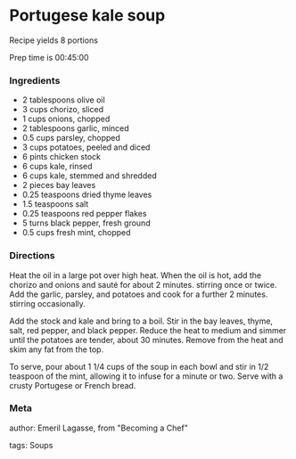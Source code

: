 # Portugese kale soup

Recipe yields 8 portions 

Prep time is 00:45:00 

### Ingredients
 * 2 tablespoons olive oil
 * 3 cups chorizo, sliced
 * 1 cups onions, chopped
 * 2 tablespoons garlic, minced
 * 0.5 cups parsley, chopped
 * 3 cups potatoes, peeled and diced
 * 6 pints chicken stock
 * 6 cups kale, rinsed
 * 6 cups kale, stemmed and shredded
 * 2 pieces bay leaves
 * 0.25 teaspoons dried thyme leaves
 * 1.5 teaspoons salt
 * 0.25 teaspoons red pepper flakes
 * 5 turns black pepper, fresh ground
 * 0.5 cups fresh mint, chopped

### Directions

Heat the oil in a large pot over high heat.  When the oil is hot, add the chorizo and onions and sauté for about 2 minutes. stirring once or twice.  Add the garlic, parsley, and potatoes and cook for a further 2 minutes. stirring occasionally.

Add the stock and kale and bring to a boil.  Stir in the bay leaves, thyme, salt, red pepper, and black pepper.  Reduce the heat to medium and simmer until the potatoes are tender, about 30 minutes.  Remove from the heat and skim any fat from the top.

To serve, pour about 1 1/4 cups of the soup in each bowl and stir in 1/2 teaspoon of the mint, allowing it to infuse for a minute or two.  Serve with a crusty Portugese or French bread.

### Meta
author: Emeril Lagasse, from "Becoming a Chef"

tags: Soups


